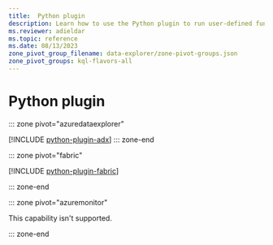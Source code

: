 ```yaml
---
title:  Python plugin
description: Learn how to use the Python plugin to run user-defined functions using a Python script.
ms.reviewer: adieldar
ms.topic: reference
ms.date: 08/13/2023
zone_pivot_group_filename: data-explorer/zone-pivot-groups.json
zone_pivot_groups: kql-flavors-all
---
```

# Python plugin

::: zone pivot="azuredataexplorer"

[!INCLUDE [python-plugin-adx](includes/python-plugin-adx.md)]
::: zone-end

::: zone pivot="fabric"

[!INCLUDE [python-plugin-fabric](includes/python-plugin-fabric.md)]

::: zone-end

::: zone pivot="azuremonitor"

This capability isn't supported.

::: zone-end
